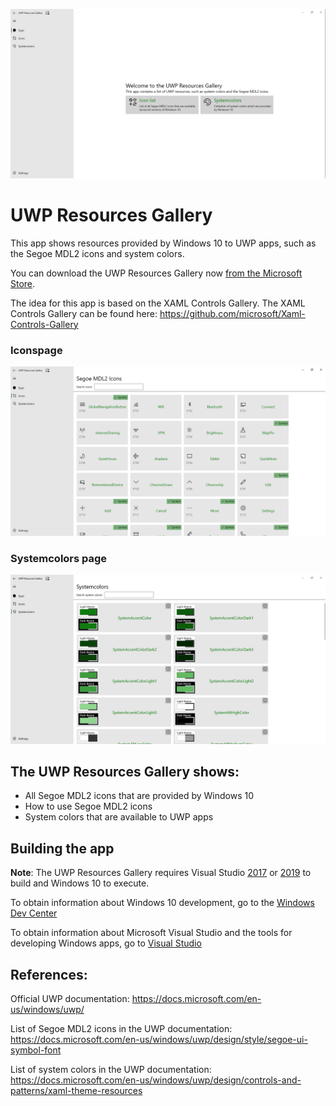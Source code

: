 ![Startpage of UWP Resources Gallery](./docs/Screenshot_Startpage.png)

# UWP Resources Gallery

This app shows resources provided by Windows 10 to UWP apps, such as the Segoe MDL2 icons and system colors.

You can download the UWP Resources Gallery now [from the Microsoft Store](https://www.microsoft.com/p/uwp-resources-gallery/9pjjl433vx9r?rtc=1).

The idea for this app is based on the XAML Controls Gallery. The XAML Controls Gallery can be found here: https://github.com/microsoft/Xaml-Controls-Gallery

### Iconspage
![Iconspage of UWP Resources Gallery](./docs/Screenshot_Iconspage.png)

### Systemcolors page
![Systemcolors of UWP Resources Gallery](./docs/Screenshot_Systemcolorspage.png)

## The UWP Resources Gallery shows:
 * All Segoe MDL2 icons that are provided by Windows 10
 * How to use Segoe MDL2 icons
 * System colors that are available to UWP apps

## Building the app
**Note**: The UWP Resources Gallery requires Visual Studio [2017](http://go.microsoft.com/fwlink/?LinkID=532422) or [2019](https://visualstudio.microsoft.com/vs/) to build and Windows 10 to execute.

To obtain information about Windows 10 development, go to the [Windows Dev Center](https://developer.microsoft.com/windows)

To obtain information about Microsoft Visual Studio and the tools for developing Windows apps, go to [Visual Studio](http://go.microsoft.com/fwlink/?LinkID=532422)

## References:

Official UWP documentation: https://docs.microsoft.com/en-us/windows/uwp/

List of Segoe MDL2 icons in the UWP documentation: https://docs.microsoft.com/en-us/windows/uwp/design/style/segoe-ui-symbol-font

List of system colors in the UWP documentation: https://docs.microsoft.com/en-us/windows/uwp/design/controls-and-patterns/xaml-theme-resources
